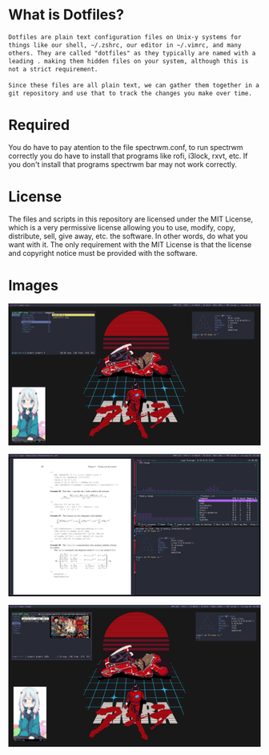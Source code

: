 # What is Dotfiles?
```
Dotfiles are plain text configuration files on Unix-y systems for things like our shell, ~/.zshrc, our editor in ~/.vimrc, and many others. They are called "dotfiles" as they typically are named with a leading . making them hidden files on your system, although this is not a strict requirement.

Since these files are all plain text, we can gather them together in a git repository and use that to track the changes you make over time.
```
# Required
You do have to pay atention to the file spectrwm.conf, to run spectrwm correctly you do have to install that programs like rofi, i3lock, rxvt, etc.
If you don't install that programs spectrwm bar may not work correctly.

# License
The files and scripts in this repository are licensed under the MIT License, which is a very permissive license allowing you to use, modify, copy, distribute, sell, give away, etc. the software.  In other words, do what you want with it.  The  only requirement with the MIT License is that the license and copyright notice must be provided with the software.

# Images

![](previews/preview1.png)

![](previews/preview2.png)

![](previews/preview3.png)
